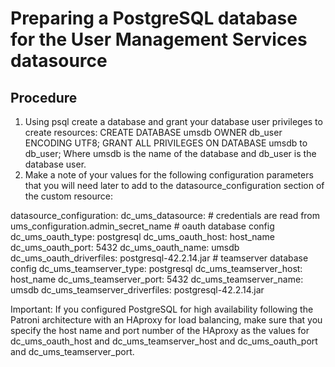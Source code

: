 # Preparing a PostgreSQL database for the User Management Services datasource

## Procedure

1. Using psql create a database and grant your database user privileges to
create resources:
CREATE DATABASE umsdb OWNER db\_user ENCODING UTF8;
GRANT ALL PRIVILEGES ON DATABASE umsdb to db\_user;
Where
umsdb is the name of the database and db\_user
is the database user.
2. Make a note of your values for the following configuration parameters that you will need later
to add to the datasource\_configuration section of the custom resource:

  datasource\_configuration:
    dc\_ums\_datasource: # credentials are read from ums\_configuration.admin\_secret\_name
      # oauth database config
      dc\_ums\_oauth\_type: postgresql
      dc\_ums\_oauth\_host: host\_name
      dc\_ums\_oauth\_port: 5432
      dc\_ums\_oauth\_name: umsdb
      dc\_ums\_oauth\_driverfiles: postgresql-42.2.14.jar
      # teamserver database config
      dc\_ums\_teamserver\_type: postgresql
      dc\_ums\_teamserver\_host: host\_name
      dc\_ums\_teamserver\_port: 5432
      dc\_ums\_teamserver\_name: umsdb
      dc\_ums\_teamserver\_driverfiles: postgresql-42.2.14.jar

Important: If you configured PostgreSQL for high availability following the Patroni
architecture with an HAproxy for load balancing, make sure that you specify the host name and port
number of the HAproxy as the values for dc\_ums\_oauth\_host and
dc\_ums\_teamserver\_host and dc\_ums\_oauth\_port and
dc\_ums\_teamserver\_port.
